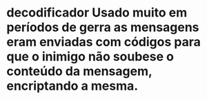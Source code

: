 # decodificador Usado muito em períodos de gerra as mensagens eram enviadas com códigos para que o inimigo não soubese o conteúdo da mensagem, encriptando a mesma.
